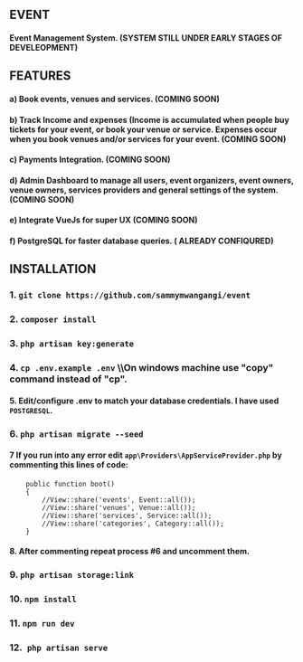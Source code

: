 
## EVENT

#### Event Management System. (SYSTEM STILL UNDER EARLY STAGES OF DEVELEOPMENT)

## FEATURES
#### a) Book events, venues and services. (COMING SOON)
#### b) Track Income and expenses (Income is accumulated when people buy tickets for your event, or book your venue or service. Expenses occur when you book venues and/or services for your event. (COMING SOON)
#### c) Payments Integration. (COMING SOON)
#### d) Admin Dashboard to manage all users, event organizers, event owners, venue owners, services providers and general settings of the system. (COMING SOON)
#### e) Integrate VueJs for super UX (COMING SOON)
#### f) PostgreSQL for faster database queries. ( ALREADY CONFIQURED)

## INSTALLATION

### 1. ```git clone https://github.com/sammymwangangi/event```
### 2. ```composer install```
### 3. ```php artisan key:generate```
### 4. ```cp .env.example .env```   \\\On windows machine use "copy" command instead of "cp".
#### 5. Edit/configure .env to match your database credentials. I have used `POSTGRESQL`.
### 6. ```php artisan migrate --seed```
#### 7 If you run into any error edit ```app\Providers\AppServiceProvider.php```  by commenting this lines of code:
```
    public function boot()
    {
        //View::share('events', Event::all());
        //View::share('venues', Venue::all());
        //View::share('services', Service::all());
        //View::share('categories', Category::all());
    }
```
#### 8. After commenting repeat process #6 and uncomment them.
### 9. ```php artisan storage:link```
### 10. ```npm install```
### 11. `npm run dev`
### 12.` php artisan serve`
